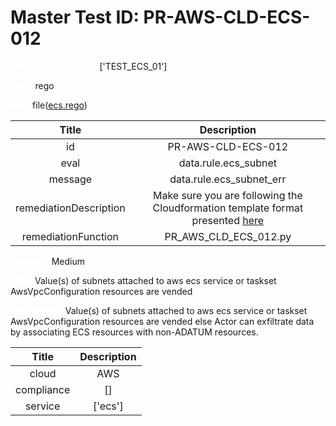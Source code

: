 



# Master Test ID: PR-AWS-CLD-ECS-012


***<font color="white">Master Snapshot Id:</font>*** ['TEST_ECS_01']

***<font color="white">type:</font>*** rego

***<font color="white">rule:</font>*** file([ecs.rego])  
  
  
  
  

|Title|Description|
| :---: | :---: |
|id|PR-AWS-CLD-ECS-012|
|eval|data.rule.ecs_subnet|
|message|data.rule.ecs_subnet_err|
|remediationDescription|Make sure you are following the Cloudformation template format presented <a href='https://docs.aws.amazon.com/AWSCloudFormation/latest/UserGuide/aws-properties-ecs-service-awsvpcconfiguration.html#cfn-ecs-service-awsvpcconfiguration-subnets' target='_blank'>here</a>|
|remediationFunction|PR_AWS_CLD_ECS_012.py|


***<font color="white">Severity:</font>*** Medium

***<font color="white">Title:</font>*** Value(s) of subnets attached to aws ecs service or taskset AwsVpcConfiguration resources are vended

***<font color="white">Description:</font>*** Value(s) of subnets attached to aws ecs service or taskset AwsVpcConfiguration resources are vended else Actor can exfiltrate data by associating ECS resources with non-ADATUM resources.  
  
  

|Title|Description|
| :---: | :---: |
|cloud|AWS|
|compliance|[]|
|service|['ecs']|



[ecs.rego]: https://github.com/prancer-io/prancer-compliance-test/tree/master/aws/cloud/ecs.rego

